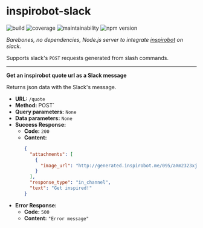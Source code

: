 # inspirobot-slack
![build](https://travis-ci.org/lorenzocestaro/inspirobot-slack.svg?branch=master)
![coverage](https://api.codeclimate.com/v1/badges/39bc3bdb846fb0460f94/test_coverage)
![maintainability](https://api.codeclimate.com/v1/badges/39bc3bdb846fb0460f94/maintainability)
![npm version](https://badge.fury.io/js/inspirobot-slack.svg)

_Barebones, no dependencies, Node.js server to integrate [inspirobot](http://inspirobot.me/) on slack._

Supports slack's `POST` requests generated from slash commands.

---
**Get an inspirobot quote url as a Slack message**

Returns json data with the Slack's message.
- **URL:** `/quote`
- **Method:**  POST`
- **Query parameters:** `None`
- **Data parameters:** `None`
- **Success Response:**
    - **Code:** `200`
    - **Content:**
        ```json
        {
          "attachments": [
            {
              "image_url": "http://generated.inspirobot.me/095/aXm2323xjU.jpg"
            }
          ],
          "response_type": "in_channel",
          "text": "Get inspired!"
        }
        ```
-  **Error Response:**
	- **Code:** `500`
	- **Content:** `"Error message"`
